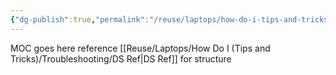 ```yaml
---
{"dg-publish":true,"permalink":"/reuse/laptops/how-do-i-tips-and-tricks/troubleshooting/troubleshooting/"}
---
```




MOC goes here
reference [[Reuse/Laptops/How Do I (Tips and Tricks)/Troubleshooting/DS Ref\|DS Ref]] for structure